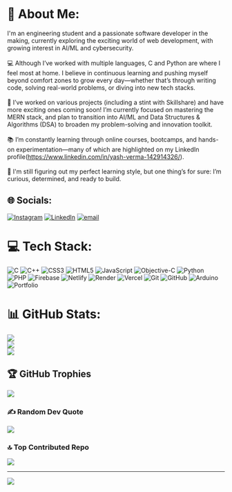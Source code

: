 # 💫 About Me:
I'm an engineering student and a passionate software developer in the making, currently exploring the exciting world of web development, with growing interest in AI/ML and cybersecurity.<br><br>💻 Although I’ve worked with multiple languages, C and Python are where I feel most at home. I believe in continuous learning and pushing myself beyond comfort zones to grow every day—whether that’s through writing code, solving real-world problems, or diving into new tech stacks.<br><br>🚀 I’ve worked on various projects (including a stint with Skillshare) and have more exciting ones coming soon! I’m currently focused on mastering the MERN stack, and plan to transition into AI/ML and Data Structures & Algorithms (DSA) to broaden my problem-solving and innovation toolkit.<br><br>📚 I’m constantly learning through online courses, bootcamps, and hands-on experimentation—many of which are highlighted on my LinkedIn profile(https://www.linkedin.com/in/yash-verma-142914326/).<br><br>🌱 I'm still figuring out my perfect learning style, but one thing’s for sure: I’m curious, determined, and ready to build.


## 🌐 Socials:
[![Instagram](https://img.shields.io/badge/Instagram-%23E4405F.svg?logo=Instagram&logoColor=white)](https://instagram.com/yashverma.8246) [![LinkedIn](https://img.shields.io/badge/LinkedIn-%230077B5.svg?logo=linkedin&logoColor=white)](https://linkedin.com/in/yash-verma-142914326) [![email](https://img.shields.io/badge/Email-D14836?logo=gmail&logoColor=white)](mailto:yashverma8246@gmail.com) 

# 💻 Tech Stack:
![C](https://img.shields.io/badge/c-%2300599C.svg?style=plastic&logo=c&logoColor=white) ![C++](https://img.shields.io/badge/c++-%2300599C.svg?style=plastic&logo=c%2B%2B&logoColor=white) ![CSS3](https://img.shields.io/badge/css3-%231572B6.svg?style=plastic&logo=css3&logoColor=white) ![HTML5](https://img.shields.io/badge/html5-%23E34F26.svg?style=plastic&logo=html5&logoColor=white) ![JavaScript](https://img.shields.io/badge/javascript-%23323330.svg?style=plastic&logo=javascript&logoColor=%23F7DF1E) ![Objective-C](https://img.shields.io/badge/OBJECTIVE--C-%233A95E3.svg?style=plastic&logo=apple&logoColor=white) ![Python](https://img.shields.io/badge/python-3670A0?style=plastic&logo=python&logoColor=ffdd54) ![PHP](https://img.shields.io/badge/php-%23777BB4.svg?style=plastic&logo=php&logoColor=white) ![Firebase](https://img.shields.io/badge/firebase-%23039BE5.svg?style=plastic&logo=firebase) ![Netlify](https://img.shields.io/badge/netlify-%23000000.svg?style=plastic&logo=netlify&logoColor=#00C7B7) ![Render](https://img.shields.io/badge/Render-%46E3B7.svg?style=plastic&logo=render&logoColor=white) ![Vercel](https://img.shields.io/badge/vercel-%23000000.svg?style=plastic&logo=vercel&logoColor=white) ![Git](https://img.shields.io/badge/git-%23F05033.svg?style=plastic&logo=git&logoColor=white) ![GitHub](https://img.shields.io/badge/github-%23121011.svg?style=plastic&logo=github&logoColor=white) ![Arduino](https://img.shields.io/badge/-Arduino-00979D?style=plastic&logo=Arduino&logoColor=white) ![Portfolio](https://img.shields.io/badge/Portfolio-%23000000.svg?style=plastic&logo=firefox&logoColor=#FF7139)
# 📊 GitHub Stats:
![](https://github-readme-stats.vercel.app/api?username=yashverma8246&theme=dark&hide_border=true&include_all_commits=true&count_private=false)<br/>
![](https://nirzak-streak-stats.vercel.app/?user=yashverma8246&theme=dark&hide_border=true)<br/>
![](https://github-readme-stats.vercel.app/api/top-langs/?username=yashverma8246&theme=dark&hide_border=true&include_all_commits=true&count_private=false&layout=compact)

## 🏆 GitHub Trophies
![](https://github-profile-trophy.vercel.app/?username=yashverma8246&theme=radical&no-frame=true&no-bg=false&margin-w=4)

### ✍️ Random Dev Quote
![](https://quotes-github-readme.vercel.app/api?type=horizontal&theme=dark)

### 🔝 Top Contributed Repo
![](https://github-contributor-stats.vercel.app/api?username=yashverma8246&limit=5&theme=radical&combine_all_yearly_contributions=true)

---
[![](https://visitcount.itsvg.in/api?id=yashverma8246&icon=2&color=0)](https://visitcount.itsvg.in)
